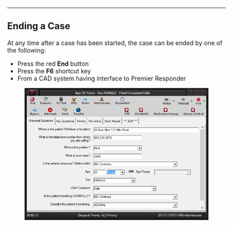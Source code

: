   -------------------
  **Ending a Case**
  -------------------

At any time after a case has been started, the case can be ended by one
of the following:

-   Press the red **End** button
-   Press the **F6** shortcut key
-   From a CAD system having interface to Premier Responder

<figure><img src=".gitbook/assets/Ending a Case_files/Image001.png" alt=""><figcaption></figcaption></figure> 

 
